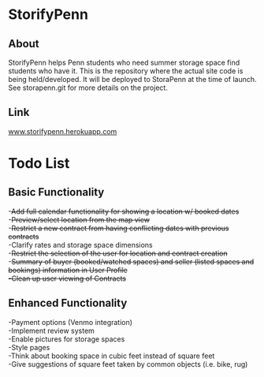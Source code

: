 StorifyPenn
===========

About
------
StorifyPenn helps Penn students who need summer storage space find students who have it. This is the repository where the actual site code is being held/developed. It will be deployed to StoraPenn at the time of launch. See storapenn.git for more details on the project.

Link
------
www.storifypenn.herokuapp.com

Todo List
======

Basic Functionality
------
-<del>Add full calendar functionality for showing a location w/ booked dates</del>  
-<del>Preview/select location from the map view</del>  
-<del>Restrict a new contract from having conflicting dates with previous contracts</del>  
-Clarify rates and storage space dimensions  
-<del>Restrict the selection of the user for location and contract creation</del>  
-<del>Summary of buyer (booked/watched spaces) and seller (listed spaces and bookings) information in User Profile<del>  
-Clean up user viewing of Contracts  
  
Enhanced Functionality
------
-Payment options (Venmo integration)  
-Implement review system  
-Enable pictures for storage spaces  
-Style pages  
-Think about booking space in cubic feet instead of square feet  
-Give suggestions of square feet taken by common objects (i.e. bike, rug)  